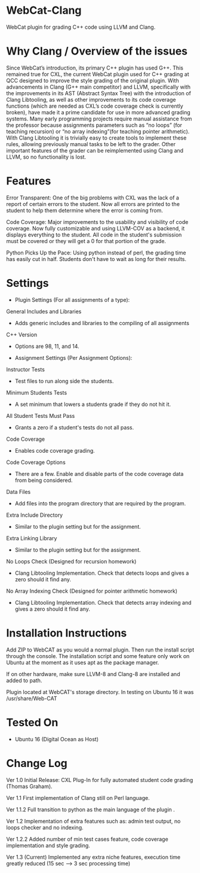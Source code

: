 # WebCat-Clang
WebCat plugin for grading C++ code using LLVM and Clang.

# Why Clang / Overview of the issues

Since WebCat’s introduction, its primary C++ plugin has used G++. This remained true for CXL, the current WebCat plugin used for C++ grading at QCC designed to improve the style grading of the original plugin. With advancements in Clang (G++ main competitor) and LLVM, specifically with the improvements in its AST (Abstract Syntax Tree) with the introduction of Clang Libtooling, as well as other improvements to its code coverage functions (which are needed as CXL’s code coverage check is currently broken), have made it a prime candidate for use in more advanced grading systems. Many early programming projects require manual assistance from the professor because assignments parameters such as “no loops” (for teaching recursion) or “no array indexing”(for teaching pointer arithmetic). With Clang Libtooling it is trivially easy to create tools to implement these rules, allowing previously manual tasks to be left to the grader. Other important features of the grader can be reimplemented using Clang and LLVM, so no functionality is lost.

# Features

Error Transparent: One of the big problems with CXL was the lack of a report of certain errors to the student. Now all errors are printed to the student to help them determine where the error is coming from.

Code Coverage: Major improvements to the usability and visibility of code coverage. Now fully customizable and using LLVM-COV as a backend, it displays everything to the student. All code in the student's submission must be covered or they will get a 0 for that portion of the grade.

Python Picks Up the Pace: Using python instead of perl, the grading time has easily cut in half. Students don't have to wait as long for their results.

# Settings

 * Plugin Settings (For all assignments of a type):

General Includes and Libraries
- Adds generic includes and libraries to the compiling of all assignments

C++ Version
- Options are 98, 11, and 14.

* Assignment Settings (Per Assignment Options):

Instructor Tests
- Test files to run along side the students.

Minimum Students Tests
- A set minimum that lowers a students grade if they do not hit it.

All Student Tests Must Pass
- Grants a zero if a student's tests do not all pass.

Code Coverage
- Enables code coverage grading.

Code Coverage Options
- There are a few. Enable and disable parts of the code coverage data from being considered.

Data Files
- Add files into the program directory that are required by the program.

Extra Include Directory
- Similar to the plugin setting but for the assignment.

Extra Linking Library
- Similar to the plugin setting but for the assignment.

No Loops Check (Designed for recursion homework)
- Clang Libtooling Implementation. Check that detects loops and gives a zero should it find any.

No Array Indexing Check (Designed for pointer arithmetic homework)
- Clang Libtooling Implementation. Check that detects array indexing and gives a zero should it find any.


# Installation Instructions

Add ZIP to WebCAT as you would a normal plugin. Then run the install script through the console. The installation script and some feature only work on Ubuntu at the moment as it uses apt as the package manager.

If on other hardware, make sure LLVM-8 and Clang-8 are installed and added to path.

Plugin located at WebCAT's storage directory. In testing on Ubuntu 16 it was /usr/share/Web-CAT

# Tested On

* Ubuntu 16 (Digital Ocean as Host)

# Change Log
Ver 1.0
Initial Release: CXL Plug-In for fully automated student code grading (Thomas Graham).

Ver 1.1
First implementation of Clang still on Perl language.

Ver 1.1.2
Full transition to python as the main  language of the plugin .

Ver 1.2
Implementation of extra features such as: admin test output, no loops checker and no indexing.

Ver 1.2.2
Added number of min test cases feature, code coverage implementation and style grading.

Ver 1.3 (Current)
Implemented any extra niche features, execution time greatly reduced (15 sec --> 3 sec processing time)
